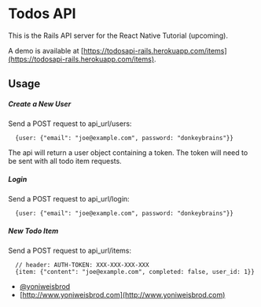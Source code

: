 # Todos API

This is the Rails API server for the React Native Tutorial (upcoming).

 A demo is available at [https://todosapi-rails.herokuapp.com/items](https://todosapi-rails.herokuapp.com/items).

## Usage

##### Create a New User
Send a POST request to api_url/users:
```
  {user: {"email": "joe@example.com", password: "donkeybrains"}}
```
The api will return a user object containing a token. The token will need to be sent with all todo item requests.

##### Login
Send a POST request to api_url/login:
```
  {user: {"email": "joe@example.com", password: "donkeybrains"}}
```

##### New Todo Item
Send a POST request to api_url/items:
```
  // header: AUTH-TOKEN: XXX-XXX-XXX-XXX
  {item: {"content": "joe@example.com", completed: false, user_id: 1}}
```

* [@yoniweisbrod](https://twitter.com/yoniweisbrod)
* [http://www.yoniweisbrod.com](http://www.yoniweisbrod.com)
